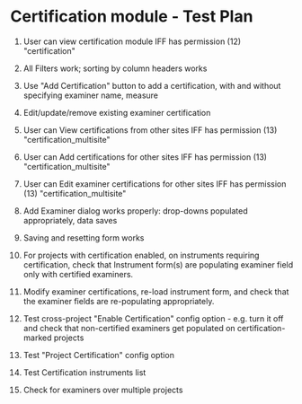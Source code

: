 # Certification module - Test Plan 

1. User can view certification module IFF has permission (12) "certification"

2. All Filters work; sorting by column headers works

3. Use "Add Certification" button to add a certification, with and without specifying examiner name, measure

4. Edit/update/remove existing examiner certification

5. User can View certifications from other sites IFF has permission (13) "certification_multisite"

6. User can Add certifications for other sites IFF has permission (13) "certification_multisite"

7. User can Edit examiner certifications for other sites IFF has permission (13) "certification_multisite"

8. Add Examiner dialog works properly: drop-downs populated appropriately, data saves

9. Saving and resetting form works

10. For projects with certification enabled, on instruments requiring certification, check that Instrument form(s) are populating examiner field only with certified examiners.  

11. Modify examiner certifications, re-load instrument form, and check that the examiner fields are re-populating appropriately.

12. Test cross-project "Enable Certification" config option  - e.g. turn it off and check that non-certified examiners get populated on certification-marked projects

13. Test "Project Certification" config option

14. Test Certification instruments list

15. Check for examiners over multiple projects
